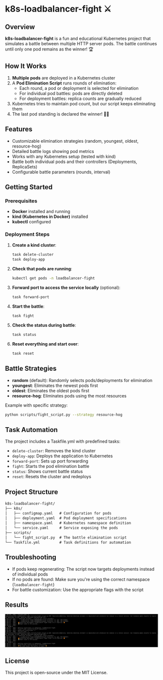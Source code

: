 # k8s-loadbalancer-fight ⚔️

## Overview
**k8s-loadbalancer-fight** is a fun and educational Kubernetes project that simulates a battle between multiple HTTP server pods. The battle continues until only one pod remains as the winner! 🏆

## How It Works
1. **Multiple pods** are deployed in a Kubernetes cluster
2. A **Pod Elimination Script** runs rounds of elimination:
   - Each round, a pod or deployment is selected for elimination
   - For individual pod battles: pods are directly deleted
   - For deployment battles: replica counts are gradually reduced
3. Kubernetes tries to maintain pod count, but our script keeps eliminating them
4. The last pod standing is declared the winner! 🎯🔥

## Features
- Customizable elimination strategies (random, youngest, oldest, resource-hog)
- Detailed battle logs showing pod metrics
- Works with any Kubernetes setup (tested with kind)
- Battle both individual pods and their controllers (Deployments, ReplicaSets)
- Configurable battle parameters (rounds, interval)

## Getting Started
### Prerequisites
- **Docker** installed and running
- **kind (Kubernetes in Docker)** installed
- **kubectl** configured

### Deployment Steps
1. **Create a kind cluster**:
   ```sh
   task delete-cluster
   task deploy-app
   ```

2. **Check that pods are running**:
   ```sh
   kubectl get pods -n loadbalancer-fight
   ```

3. **Forward port to access the service locally** (optional):
   ```sh
   task forward-port
   ```

4. **Start the battle**:
   ```sh
   task fight
   ```

5. **Check the status during battle**:
   ```sh
   task status
   ```

6. **Reset everything and start over**:
   ```sh
   task reset
   ```

## Battle Strategies
- **random** (default): Randomly selects pods/deployments for elimination
- **youngest**: Eliminates the newest pods first
- **oldest**: Eliminates the oldest pods first
- **resource-hog**: Eliminates pods using the most resources

Example with specific strategy:
```sh
python scripts/fight_script.py --strategy resource-hog
```

## Task Automation
The project includes a Taskfile.yml with predefined tasks:
- `delete-cluster`: Removes the kind cluster
- `deploy-app`: Deploys the application to Kubernetes
- `forward-port`: Sets up port forwarding
- `fight`: Starts the pod elimination battle
- `status`: Shows current battle status
- `reset`: Resets the cluster and redeploys

## Project Structure
```
k8s-loadbalancer-fight/
├── k8s/
│   ├── configmap.yaml   # Configuration for pods
│   ├── deployment.yaml  # Pod deployment specifications
│   ├── namespace.yaml   # Kubernetes namespace definition
│   └── service.yaml     # Service exposing the pods
├── scripts/
│   └── fight_script.py  # The battle elimination script
└── Taskfile.yml         # Task definitions for automation
```

## Troubleshooting
- If pods keep regenerating: The script now targets deployments instead of individual pods
- If no pods are found: Make sure you're using the correct namespace (`loadbalancer-fight`)
- For battle customization: Use the appropriate flags with the script

## Results 

![alt text](image.png)

## License
This project is open-source under the MIT License.